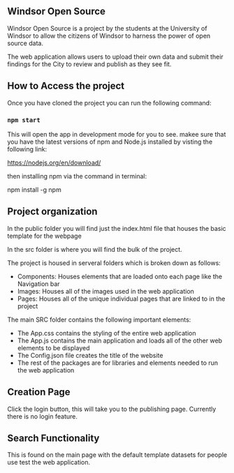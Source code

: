 ## Windsor Open Source

Windsor Open Source is a project by the students at the University of Windsor to allow the citizens of Windsor to harness the power of open source data.

The web application allows users to upload their own data and submit their findings for the City to review and publish as they see fit. 

## How to Access the project 

Once you have cloned the project you can run the following command: 

### `npm start`

This will open the app in development mode for you to see.
makee sure that you have the latest versions of npm and Node.js installed by visting the following link:

https://nodejs.org/en/download/

then installing npm via the command in terminal:

npm install -g npm

## Project organization

In the public folder you will find just the index.html file that houses the basic template for the webpage

In the src folder is where you will find the bulk of the project. 

The project is housed in serveral folders which is broken down as follows:

- Components: Houses elements that are loaded onto each page like the Navigation bar
- Images: Houses all of the images used in the web application
- Pages: Houses all of the unique individual pages that are linked to in the project

The main SRC folder contains the following important elements:

- The App.css contains the styling of the entire web application 
- The App.js contains the main application and loads all of the other web elements to be displayed
- The Config.json file creates the title of the website
- The rest of the packages are for libraries and elements needed to run the web application

## Creation Page

Click the login button, this will take you to the publishing page.
Currently there is no login feature.

## Search Functionality

This is found on the main page with the default template datasets for people use test the web application.